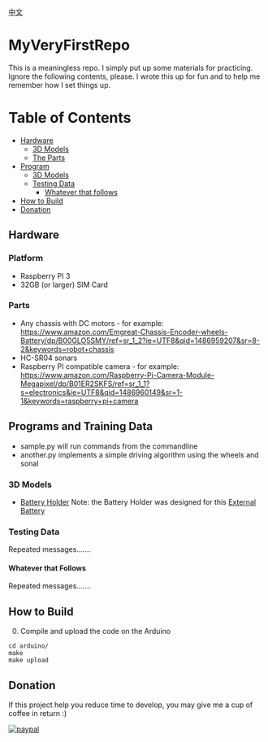 [中文](/README-zh.md)
# MyVeryFirstRepo
This is a meaningless repo. I simply put up some materials for practicing. Ignore the following contents, please.
I wrote this up for fun and to help me remember how I set things up.

Table of Contents
=================
  * [Hardware](#hardware)
    * [3D Models](#platform)
    * [The Parts](#parts)
  * [Program](#programs-and-training-data)
    * [3D Models](#3d-models)
    * [Testing Data](#testing-data)
      * [Whatever that follows](#whatever-that-follows)
  * [How to Build](#how-to-build)
  * [Donation](#donation)

## Hardware
### Platform
- Raspberry PI 3
- 32GB (or larger) SIM Card
### Parts
- Any chassis with DC motors - for example: https://www.amazon.com/Emgreat-Chassis-Encoder-wheels-Battery/dp/B00GLO5SMY/ref=sr_1_2?ie=UTF8&qid=1486959207&sr=8-2&keywords=robot+chassis
- HC-SR04 sonars
- Raspberry PI compatible camera - for example: https://www.amazon.com/Raspberry-Pi-Camera-Module-Megapixel/dp/B01ER2SKFS/ref=sr_1_1?s=electronics&ie=UTF8&qid=1486960149&sr=1-1&keywords=raspberry+pi+camera

## Programs and Training Data
- sample.py will run commands from the commandline
- another.py implements a simple driving algorithm using the wheels and sonal

### 3D Models
- [Battery Holder](https://cad.onshape.com/documents/a94876919eca38f49abb5ed6/w/b7e86a4005e4b951f0e3d31a/e/5d33c78dde85b96e033f5c9b)
Note: the Battery Holder was designed for this [External Battery](https://www.amazon.fr/gp/product/B00Y7S4JRQ/ref=oh_aui_detailpage_o00_s01?ie=UTF8&psc=1)

### Testing Data
Repeated messages.......

#### Whatever that Follows
Repeated messages.......

## How to Build

0. Compile and upload the code on the Arduino
```
cd arduino/
make
make upload
```

## Donation
If this project help you reduce time to develop, you may give me a cup of coffee in return :) 

[![paypal](https://www.paypalobjects.com/en_US/i/btn/btn_donateCC_LG.gif)](https://www.paypal.com/cgi-bin/webscr?cmd=_s-xclick&hosted_button_id=X8AJY4QV5WW3J)
